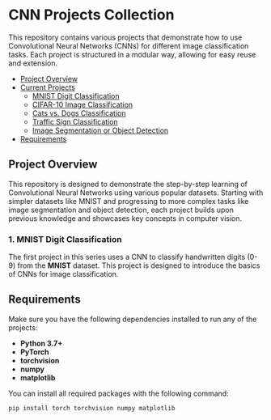 # CNN Projects Collection

This repository contains various projects that demonstrate how to use Convolutional Neural Networks (CNNs) for different image classification tasks. Each project is structured in a modular way, allowing for easy reuse and extension.


- [Project Overview](#project-overview)
- [Current Projects](#current-projects)
  - [MNIST Digit Classification](#mnist-digit-classification)
  - [CIFAR-10 Image Classification](#cifar-10-image-classification)
  - [Cats vs. Dogs Classification](#cats-vs-dogs-classification)
  - [Traffic Sign Classification](#traffic-sign-classification)
  - [Image Segmentation or Object Detection](#image-segmentation-or-object-detection)
- [Requirements](#requirements)
    

## Project Overview

This repository is designed to demonstrate the step-by-step learning of Convolutional Neural Networks using various popular datasets. Starting with simpler datasets like MNIST and progressing to more complex tasks like image segmentation and object detection, each project builds upon previous knowledge and showcases key concepts in computer vision.

### 1. MNIST Digit Classification

The first project in this series uses a CNN to classify handwritten digits (0-9) from the **MNIST** dataset. This project is designed to introduce the basics of CNNs for image classification.

## Requirements

Make sure you have the following dependencies installed to run any of the projects:

- **Python 3.7+**
- **PyTorch**
- **torchvision**
- **numpy**
- **matplotlib**

You can install all required packages with the following command:


``` bash
pip install torch torchvision numpy matplotlib

